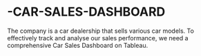 # -CAR-SALES-DASHBOARD
The company is a car dealership that sells various car models. To effectively track and analyse our sales performance, we need a comprehensive Car Sales Dashboard on Tableau. 
